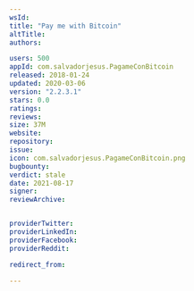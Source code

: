 ```yaml
---
wsId: 
title: "Pay me with Bitcoin"
altTitle: 
authors:

users: 500
appId: com.salvadorjesus.PagameConBitcoin
released: 2018-01-24
updated: 2020-03-06
version: "2.2.3.1"
stars: 0.0
ratings: 
reviews: 
size: 37M
website: 
repository: 
issue: 
icon: com.salvadorjesus.PagameConBitcoin.png
bugbounty: 
verdict: stale
date: 2021-08-17
signer: 
reviewArchive:


providerTwitter: 
providerLinkedIn: 
providerFacebook: 
providerReddit: 

redirect_from:

---
```



